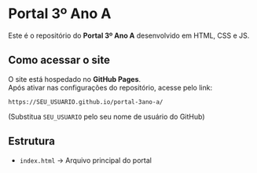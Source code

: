 # Portal 3º Ano A

Este é o repositório do **Portal 3º Ano A** desenvolvido em HTML, CSS e JS.

## Como acessar o site

O site está hospedado no **GitHub Pages**.  
Após ativar nas configurações do repositório, acesse pelo link:

```
https://SEU_USUARIO.github.io/portal-3ano-a/
```

(Substitua `SEU_USUARIO` pelo seu nome de usuário do GitHub)

## Estrutura

- `index.html` → Arquivo principal do portal

